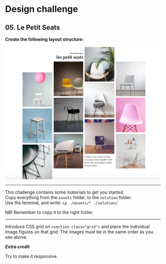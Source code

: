 # Design challenge

## 05. Le Petit Seats

**Create the following layout structure:**

![Le Petit Seats](lps.jpg)

---

This challenge contains some materials to get you started.  
Copy everything from the `assets` folder, to the `solution` folder.  
Use the terminal, and write: `cp ./assets/* ./solution/`

NB! Remember to copy it to the right folder.

---

Introduce CSS grid on `<section class="grid">` and place the individual image figures on that grid. The images must be in the same order as you see above.

**_Extra credit_**

Try to make it responsive.
